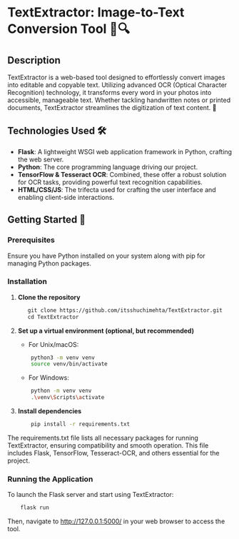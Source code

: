 # TextExtractor: Image-to-Text Conversion Tool 📝🔍

## Description
TextExtractor is a web-based tool designed to effortlessly convert images into editable and copyable text. Utilizing advanced OCR (Optical Character Recognition) technology, it transforms every word in your photos into accessible, manageable text. Whether tackling handwritten notes or printed documents, TextExtractor streamlines the digitization of text content. 🌟

## Technologies Used 🛠️
- **Flask**: A lightweight WSGI web application framework in Python, crafting the web server.
- **Python**: The core programming language driving our project.
- **TensorFlow & Tesseract OCR**: Combined, these offer a robust solution for OCR tasks, providing powerful text recognition capabilities.
- **HTML/CSS/JS**: The trifecta used for crafting the user interface and enabling client-side interactions.

## Getting Started 🚀

### Prerequisites
Ensure you have Python installed on your system along with pip for managing Python packages.

### Installation

1. **Clone the repository**

    ```sh
       git clone https://github.com/itsshuchimehta/TextExtractor.git
       cd TextExtractor
    ```
2. **Set up a virtual environment (optional, but recommended)**

    * For Unix/macOS:
    ```sh
        python3 -m venv venv
        source venv/bin/activate
    ```
    * For Windows:
    ```sh
        python -m venv venv
        .\venv\Scripts\activate
    ```
3. **Install dependencies**
    ```sh
        pip install -r requirements.txt
    ```
The requirements.txt file lists all necessary packages for running TextExtractor, ensuring compatibility and smooth operation. This file includes Flask, TensorFlow, Tesseract-OCR, and others essential for the project.

### Running the Application
To launch the Flask server and start using TextExtractor:
```sh
    flask run
```
Then, navigate to http://127.0.0.1:5000/ in your web browser to access the tool.

